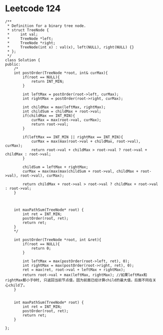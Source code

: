 # Leetcode 124
    /**
     * Definition for a binary tree node.
     * struct TreeNode {
     *     int val;
     *     TreeNode *left;
     *     TreeNode *right;
     *     TreeNode(int x) : val(x), left(NULL), right(NULL) {}
     * };
     */
    class Solution {
    public:
        /*
        int postOrder(TreeNode *root, int& curMax){
            if(root == NULL){
                return INT_MIN;
            }

            int leftMax = postOrder(root->left, curMax);
            int rightMax = postOrder(root->right, curMax);

            int childMax = max(leftMax, rightMax);
            int childSum = childMax + root->val;
            if(childMax == INT_MIN){
                curMax = max(root->val, curMax);
                return root->val;
            }

            if(leftMax == INT_MIN || rightMax == INT_MIN){
                curMax = max(max(root->val + childMax, root->val), curMax);
                return root->val + childMax > root->val ? root->val + childMax : root->val; 
            }

            childSum = leftMax + rightMax;
            curMax = max(max(max(childSum + root->val, childMax + root->val), root->val), curMax);

            return childMax + root->val > root->val ? childMax + root->val : root->val;
        }



        int maxPathSum(TreeNode* root) {
            int ret = INT_MIN;
            postOrder(root, ret);
            return ret;   
        }
        */

        int postOrder(TreeNode *root, int &ret){
            if(root == NULL){
                return 0;
            }

            int leftMax = max(postOrder(root->left, ret), 0);
            int rightMax = max(postOrder(root->right, ret), 0);
            ret = max(ret, root->val + leftMax + rightMax);  
            return root->val + max(leftMax, rightMax); //如果leftMax和rightMax都小于0时, 只返回当前节点值，因为前面已经计算child的最大值，后面不同在关心child了。
        }


        int maxPathSum(TreeNode* root) {
            int ret = INT_MIN;
            postOrder(root, ret);
            return ret;   
        }

    };
